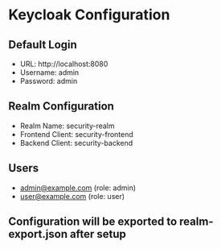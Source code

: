 # Keycloak Configuration

## Default Login

- URL: http://localhost:8080
- Username: admin
- Password: admin

## Realm Configuration

- Realm Name: security-realm
- Frontend Client: security-frontend
- Backend Client: security-backend

## Users

- admin@example.com (role: admin)
- user@example.com (role: user)

## Configuration will be exported to realm-export.json after setup
